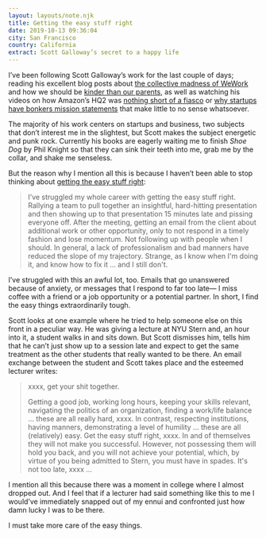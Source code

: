 ```yaml
---
layout: layouts/note.njk
title: Getting the easy stuff right
date: 2019-10-13 09:36:04
city: San Francisco
country: California
extract: Scott Galloway’s secret to a happy life
---
```


I’ve been following Scott Galloway’s work for the last couple of days; reading his excellent blog posts about [the collective madness of WeWork](https://www.profgalloway.com/wewtf) and how we should be [kinder than our parents](https://www.profgalloway.com/mueller-night-invasions), as well as watching his videos on how Amazon’s HQ2 was [nothing short of a fiasco](https://www.youtube.com/watch?v=3baKe4B3eyI) or [why startups have bonkers mission statements](https://www.youtube.com/watch?v=pqFnmhqReRM) that make little to no sense whatsoever.

The majority of his work centers on startups and business, two subjects that don’t interest me in the slightest, but Scott makes the subject energetic and punk rock. Currently his books are eagerly waiting me to finish _Shoe Dog_ by Phil Knight so that they can sink their teeth into me, grab me by the collar, and shake me senseless.

But the reason why I mention all this is because I haven’t been able to stop thinking about [getting the easy stuff right](https://www.profgalloway.com/getting-the-easy-stuff-right):

> I’ve struggled my whole career with getting the easy stuff right. Rallying a team to pull together an insightful, hard-hitting presentation and then showing up to that presentation 15 minutes late and pissing everyone off. After the meeting, getting an email from the client about additional work or other opportunity, only to not respond in a timely fashion and lose momentum. Not following up with people when I should. In general, a lack of professionalism and bad manners have reduced the slope of my trajectory. Strange, as I know when I'm doing it, and know how to fix it … and I still don't.

I’ve struggled with this an awful lot, too. Emails that go unanswered because of anxiety, or messages that I respond to far too late— I miss coffee with a friend or a job opportunity or a potential partner. In short, I find the easy things extraordinarily tough.

Scott looks at one example where he tried to help someone else on this front in a peculiar way. He was giving a lecture at NYU Stern and, an hour into it, a student walks in and sits down. But Scott dismisses him, tells him that he can’t just show up to a session late and expect to get the same treatment as the other students that really wanted to be there. An email exchange between the student and Scott takes place and the esteemed lecturer writes:

> xxxx, get your shit together.
>
> Getting a good job, working long hours, keeping your skills relevant, navigating the politics of an organization, finding a work/life balance … these are all really hard, xxxx. In contrast, respecting institutions, having manners, demonstrating a level of humility … these are all (relatively) easy. Get the easy stuff right, xxxx. In and of themselves they will not make you successful. However, not possessing them will hold you back, and you will not achieve your potential, which, by virtue of you being admitted to Stern, you must have in spades. It's not too late, xxxx ...

I mention all this because there was a moment in college where I almost dropped out. And I feel that if a lecturer had said something like this to me I would’ve immediately snapped out of my ennui and confronted just how damn lucky I was to be there.

I must take more care of the easy things.
